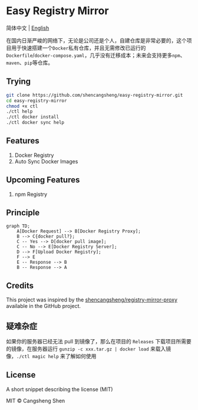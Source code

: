 # Easy Registry Mirror

简体中文 | [English](./i18n/README.us-en.md)

在国内日渐严峻的网络下，无论是公司还是个人，自建仓库是非常必要的，这个项目用于快速搭建一个`Docker`私有仓库，并且无需修改已运行的`Dockerfile`/`docker-compose.yaml`，几乎没有迁移成本；未来会支持更多`npm`、`maven`、`pip`等仓库。

## Trying

```bash
git clone https://github.com/shencangsheng/easy-registry-mirror.git
cd easy-registry-mirror
chmod +x ctl
./ctl help
./ctl docker install
./ctl docker sync help
```

## Features

1. Docker Registry
2. Auto Sync Docker Images

## Upcoming Features

1. npm Registry

## Principle

```mermaid
graph TD;
    A[Docker Request] --> B[Docker Registry Proxy];
    B --> C{docker pull?};
    C -- Yes --> D[docker pull image];
    C -- No --> E[Docker Registry Server];
    D --> F[Upload Docker Registry];
    F --> E
    E -- Response --> B
    B -- Response --> A
```

## Credits

This project was inspired by the [shencangsheng/registry-mirror-proxy](https://github.com/shencangsheng/registry-mirror-proxy) available in the GitHub project.

## 疑难杂症

如果你的服务器已经无法 pull 到镜像了，那么在项目的 `Releases` 下载项目所需要的镜像，在服务器运行 `gunzip -c xxx.tar.gz | docker load` 来载入镜像，`./ctl magic help` 来了解如何使用

## License

A short snippet describing the license (MIT)

MIT © Cangsheng Shen

